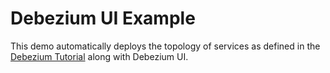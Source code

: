 # Debezium UI Example

This demo automatically deploys the topology of services as defined in the [Debezium Tutorial](https://debezium.io/docs/tutorial/) along with Debezium UI.